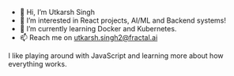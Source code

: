 - 👋 Hi, I’m Utkarsh Singh
- 👀 I’m interested in React projects, AI/ML and Backend systems! 
- 🌱 I’m currently learning Docker and Kubernetes.
- 📫 Reach me on utkarsh.singh2@fractal.ai

I like playing around with JavaScript and learning more about how everything works.

<!---
utkarsheugenie/utkarsheugenie is a ✨ special ✨ repository because its `README.md` (this file) appears on your GitHub profile.
You can click the Preview link to take a look at your changes.
--->
